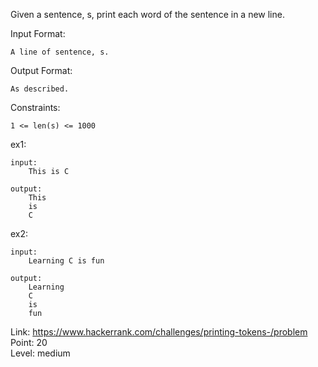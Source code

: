 Given a sentence, s, print each word of the sentence in a new line.

Input Format:

	A line of sentence, s.

Output Format:

	As described.

Constraints:

	1 <= len(s) <= 1000

ex1:

	input:
		This is C

	output:
		This
		is
		C

ex2:

	input:
		Learning C is fun

	output:
		Learning
		C
		is
		fun

Link: https://www.hackerrank.com/challenges/printing-tokens-/problem<br />
Point: 20<br />
Level: medium